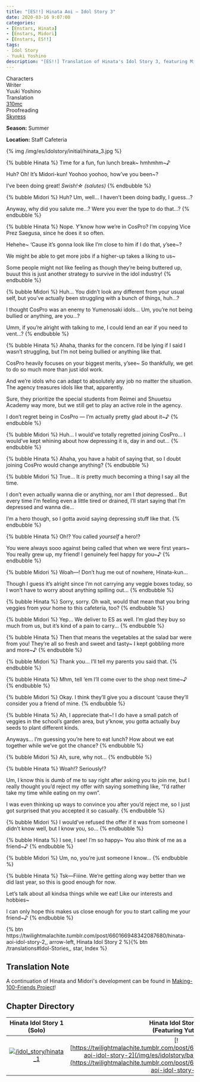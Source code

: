 ```yaml
---
title: "[ES!!] Hinata Aoi – Idol Story 3"
date: 2020-03-16 9:07:00
categories:
- [Enstars, Hinata]
- [Enstars, Midori]
- [Enstars, ES!!]
tags:
- Idol Story
- Yuuki Yoshino
description: "[ES!!] Translation of Hinata's Idol Story 3, featuring Midori."
---
```

<div class="three-wrapper" style="--storyColor:#965e7d;--storyColor-rgb:150,94,125;--storyColor-h:326.8;--storyColor-s: 23%;--storyColor-l:47.8%;">
    <div class="info-area">
        <div class="info">
            <div class="info-item characters">
                <div class="label">
                    Characters
                </div>
                <div class="value">
								<a href="/categories/Enstars/Hinata" character="Hinata"></a>
                <a href="/categories/Enstars/Midori" character="Midori"></a>
                </div>
            </div>
            <div class="info-item one">
                <div class="label">
                    Writer
                </div>
                <div class="value">
                    Yuuki Yoshino
                </div>
            </div>
            <div class="info-item two">
                <div class="label">
                    Translation
                </div>
                <div class="value">
                    <a href="/about">310mc</a>
                </div>
            </div>
            <div class="info-item three">
                <div class="label">
                   Proofreading
                </div>
                <div class="value">
                    <a href="https://twitter.com/skyress_tl">Skyress</a>
                </div>
            </div>
        </div>
    </div>
</div>

<!-- more -->

<div class="msr-season summer">
    <p><span><b>Season:</b> Summer</span></p>
</div>

<div class="msr-location">
    <p><span><b>Location:</b> Staff Cafeteria</span></p>
</div>

{% img /img/es/idolstory/initial/hinata_3.jpg %}

{% bubble Hinata %}
Time for a fun, fun lunch break~ hmhmhm~♪

Huh? Oh! It’s Midori-kun! Yoohoo yoohoo, how’ve you been~?

I’ve been doing great! *Swish!☆ <th>(salutes)</th>*
{% endbubble %}

{% bubble Midori %}
Huh? Um, well... I haven’t been doing badly, I guess...?

Anyway, why did you salute me...? Were you ever the type to do that...?
{% endbubble %}

{% bubble Hinata %}
Nope. Y’know how we’re in CosPro? I’m copying Vice Prez Saegusa, since he does it so often.

Hehehe~ ‘Cause it’s gonna look like I’m close to him if I do that, y’see~?

We might be able to get more jobs if a higher-up takes a liking to us~

Some people might not like feeling as though they’re being buttered up, buuut this is just another strategy to survive in the idol industry!
{% endbubble %}

{% bubble Midori %}
Huh... You didn’t look any different from your usual self, but you’ve actually been struggling with a bunch of things, huh...?

I thought CosPro was an enemy to Yumenosaki idols... Um, you’re not being bullied or anything, are you...?

Umm, if you’re alright with talking to me, I could lend an ear if you need to vent...?
{% endbubble %}

{% bubble Hinata %}
Ahaha, thanks for the concern. I’d be lying if I said I wasn’t struggling, but I’m not being bullied or anything like that.

CosPro heavily focuses on your biggest merits, y’see~ So thankfully, we get to do so much more than just idol work.

And we’re idols who can adapt to absolutely any job no matter the situation. The agency treasures idols like that, apparently.

Sure, they prioritize the special students from Reimei and Shuuetsu Academy way more, but we still get to play an active role in the agency.

I don’t regret being in CosPro — I’m actually pretty glad about it~♪
{% endbubble %}

{% bubble Midori %}
Huh... I would’ve totally regretted joining CosPro... I would’ve kept whining about how depressing it is, day in and out...
{% endbubble %}

{% bubble Hinata %}
Ahaha, you have a habit of saying that, so I doubt joining CosPro would change anything?
{% endbubble %}

{% bubble Midori %}
True... It *is* pretty much becoming a thing I say all the time.

I don’t even actually wanna die or anything, nor am I *that* depressed... But every time I’m feeling even a little tired or drained, I’ll start saying that I’m depressed and wanna die...

I’m a hero though, so I gotta avoid saying depressing stuff like that.
{% endbubble %}

{% bubble Hinata %}
Oh!? You called *yourself* a hero!?

You were always sooo against being called that when we were first years~ You really grew up, my friend! I genuinely feel happy for you~♪
{% endbubble %}

{% bubble Midori %}
Woah—! Don’t hug me out of nowhere, Hinata-kun...

Though I guess it’s alright since I’m not carrying any veggie boxes today, so I won’t have to worry about anything spilling out...
{% endbubble %}

{% bubble Hinata %}
Sorry, sorry. Oh wait, would that mean that you bring veggies from your home to this cafeteria, too?
{% endbubble %}

{% bubble Midori %}
Yep... We deliver to ES as well. I’m glad they buy so much from us, but it’s kind of a pain to carry...
{% endbubble %}

{% bubble Hinata %}
Then that means the vegetables at the salad bar were from you! They’re all so fresh and sweet and tasty~ I kept gobbling more and more~♪
{% endbubble %}

{% bubble Midori %}
Thank you... I’ll tell my parents you said that.
{% endbubble %}

{% bubble Hinata %}
Mhm, tell ‘em I’ll come over to the shop next time~♪
{% endbubble %}

{% bubble Midori %}
Okay. I think they’ll give you a discount ‘cause they’ll consider you a friend of mine.
{% endbubble %}

{% bubble Hinata %}
Ah, I appreciate that~! I do have a small patch of veggies in the school’s garden area, but y’know, you gotta actually buy seeds to plant different kinds.

Anyways... I’m guessing you’re here to eat lunch? How about we eat together while we’ve got the chance?
{% endbubble %}

{% bubble Midori %}
Ah, sure, why not...
{% endbubble %}

{% bubble Hinata %}
Woah!? Seriously!?

Um, I know this is dumb of me to say right after asking you to join me, but I really thought you’d reject my offer with saying something like, “I’d rather take my time while eating on my own”.

I was even thinking up ways to convince you after you’d reject me, so I just got surprised that you accepted it so casually.
{% endbubble %}

{% bubble Midori %}
I would’ve refused the offer if it was from someone I didn’t know well, but I know you, so...
{% endbubble %}

{% bubble Hinata %}
I see, I see! I’m so happy~ You also think of me as a friend~♪
{% endbubble %}

{% bubble Midori %}
Um, no, you’re just someone I know...
{% endbubble %}

{% bubble Hinata %}
Tsk—Fiiine. We’re getting along way better than we did last year, so this is good enough for now.

Let’s talk about all kindsa things while we eat! Like our interests and hobbies~

I can only hope this makes us close enough for you to start calling me your friend~♪
{% endbubble %}

<div toc>{% btn https://twilightmalachite.tumblr.com/post/660166948342087680/hinata-aoi-idol-story-2,, arrow-left, Hinata Idol Story 2 %}{% btn /translations#Idol-Stories,, star, Index %}</div>

## Translation Note

A continuation of Hinata and Midori's development can be found in <a href="/making_100_friends_project" target="_blank">Making-100-Friends Project</a>!

## Chapter Directory
Hinata Idol Story 1<br>(Solo)|Hinata Idol Story 2<br>(Featuring Yuta)|Hinata Idol Story 3<br>(Featuring Midori)
:-:|:-:|:-:
[![/idol_story/hinata_1](/img/es/idolstory/banner/hinataidolstory1.jpg)](/idol_story/hinata_1)|[![https://twilightmalachite.tumblr.com/post/660166948342087680/hinata-aoi-idol-story-2](/img/es/idolstory/banner/hinataidolstory2.jpg)](https://twilightmalachite.tumblr.com/post/660166948342087680/hinata-aoi-idol-story-2)|[![/idol_story/hinata_3](/img/es/idolstory/banner/hinataidolstory3.jpg)](/idol_story/hinata_3)
